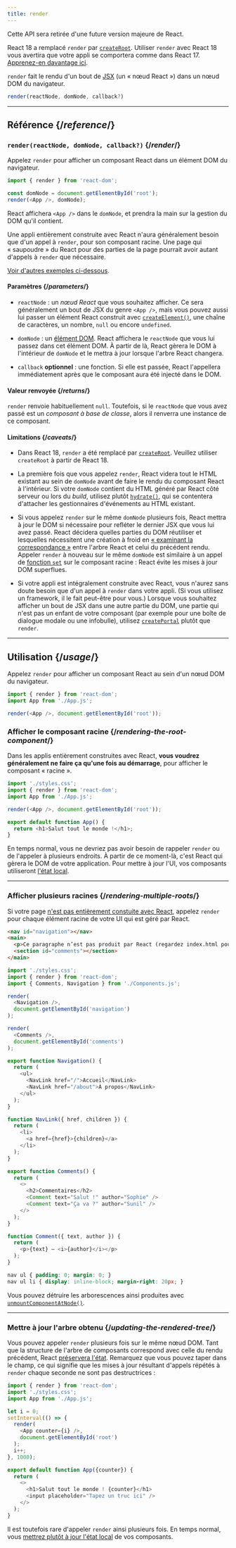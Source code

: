 ```yaml
---
title: render
---
```


<Deprecated>

Cette API sera retirée d'une future version majeure de React.

React 18 a remplacé `render` par [`createRoot`](/reference/react-dom/client/createRoot).  Utiliser `render` avec React 18 vous avertira que votre appli se comportera comme dans React 17. [Apprenez-en davantage ici](/blog/2022/03/08/react-18-upgrade-guide#updates-to-client-rendering-apis).

</Deprecated>

<Intro>

`render` fait le rendu d'un bout de [JSX](/learn/writing-markup-with-jsx) (un « nœud React ») dans un nœud DOM du navigateur.

```js
render(reactNode, domNode, callback?)
```

</Intro>

<InlineToc />

---

## Référence {/*reference*/}

### `render(reactNode, domNode, callback?)` {/*render*/}

Appelez `render` pour afficher un composant React dans un élément DOM du navigateur.

```js
import { render } from 'react-dom';

const domNode = document.getElementById('root');
render(<App />, domNode);
```

React affichera `<App />` dans le `domNode`, et prendra la main sur la gestion du DOM qu'il contient.

Une appli entièrement construite avec React n'aura généralement besoin que d'un appel à `render`, pour son composant racine.  Une page qui « saupoudre » du React pour des parties de la page pourrait avoir autant d'appels à `render` que nécessaire.

[Voir d'autres exemples ci-dessous](#usage).

#### Paramètres {/*parameters*/}

* `reactNode` : un *nœud React* que vous souhaitez afficher.  Ce sera généralement un bout de JSX du genre `<App />`, mais vous pouvez aussi lui passer un élément React construit avec [`createElement()`](/reference/react/createElement), une chaîne de caractères, un nombre, `null` ou encore `undefined`.

* `domNode` : un [élément DOM](https://developer.mozilla.org/docs/Web/API/Element).  React affichera le `reactNode` que vous lui passez dans cet élément DOM. À partir de là, React gèrera le DOM à l'intérieur de `domNode` et le mettra à jour lorsque l'arbre React changera.

* `callback` **optionnel** : une fonction. Si elle est passée, React l'appellera immédiatement après que le composant aura été injecté dans le DOM.


#### Valeur renvoyée {/*returns*/}

`render` renvoie habituellement `null`. Toutefois, si le `reactNode` que vous avez passé est un *composant à base de classe*, alors il renverra une instance de ce composant.

#### Limitations {/*caveats*/}

* Dans React 18, `render` a été remplacé par [`createRoot`](/reference/react-dom/client/createRoot).  Veuillez utiliser `createRoot` à partir de React 18.

* La première fois que vous appelez `render`, React videra tout le HTML existant au sein de `domNode` avant de faire le rendu du composant React à l'intérieur. Si votre `domNode` contient du HTML généré par React côté serveur ou lors du *build*, utilisez plutôt [`hydrate()`](/reference/react-dom/hydrate), qui se contentera d'attacher les gestionnaires d'événements au HTML existant.

* Si vous appelez `render` sur le même `domNode` plusieurs fois, React mettra à jour le DOM si nécessaire pour refléter le dernier JSX que vous lui avez passé.  React décidera quelles parties du DOM réutiliser et lesquelles nécessitent une création à froid en [« examinant la correspondance »](/learn/preserving-and-resetting-state) entre l'arbre React et celui du précédent rendu.  Appeler `render` à nouveau sur le même `domNode` est similaire à un appel de [fonction `set`](/reference/react/useState#setstate) sur le composant racine : React évite les mises à jour DOM superflues.

* Si votre appli est intégralement construite avec React, vous n'aurez sans doute besoin que d'un appel à `render` dans votre appli. (Si vous utilisez un framework, il le fait peut-être pour vous.)  Lorsque vous souhaitez afficher un bout de JSX dans une autre partie du DOM, une partie qui n'est pas un enfant de votre composant (par exemple pour une boîte de dialogue modale ou une infobulle), utilisez [`createPortal`](/reference/react-dom/createPortal) plutôt que `render`.

---

## Utilisation {/*usage*/}

Appelez `render` pour afficher un <CodeStep step={1}>composant React</CodeStep> au sein d'un <CodeStep step={2}>nœud DOM du navigateur</CodeStep>.

```js [[1, 4, "<App />"], [2, 4, "document.getElementById('root')"]]
import { render } from 'react-dom';
import App from './App.js';

render(<App />, document.getElementById('root'));
```

### Afficher le composant racine {/*rendering-the-root-component*/}

Dans les applis entièrement construites avec React, **vous voudrez généralement ne faire ça qu'une fois au démarrage**, pour afficher le composant « racine ».

<Sandpack>

```js index.js active
import './styles.css';
import { render } from 'react-dom';
import App from './App.js';

render(<App />, document.getElementById('root'));
```

```js App.js
export default function App() {
  return <h1>Salut tout le monde !</h1>;
}
```

</Sandpack>

En temps normal, vous ne devriez pas avoir besoin de rappeler `render` ou de l'appeler à plusieurs endroits.  À partir de ce moment-là, c'est React qui gèrera le DOM de votre application. Pour mettre à jour l'UI, vos composants utiliseront [l'état local](/reference/react/useState).

---

### Afficher plusieurs racines {/*rendering-multiple-roots*/}

Si votre page [n'est pas entièrement constuite avec React](/learn/add-react-to-an-existing-project#using-react-for-a-part-of-your-existing-page), appelez `render` pour chaque élément racine de votre UI qui est géré par React.

<Sandpack>

```html public/index.html
<nav id="navigation"></nav>
<main>
  <p>Ce paragraphe n’est pas produit par React (regardez index.html pour vérifier).</p>
  <section id="comments"></section>
</main>
```

```js index.js active
import './styles.css';
import { render } from 'react-dom';
import { Comments, Navigation } from './Components.js';

render(
  <Navigation />,
  document.getElementById('navigation')
);

render(
  <Comments />,
  document.getElementById('comments')
);
```

```js Components.js
export function Navigation() {
  return (
    <ul>
      <NavLink href="/">Accueil</NavLink>
      <NavLink href="/about">À propos</NavLink>
    </ul>
  );
}

function NavLink({ href, children }) {
  return (
    <li>
      <a href={href}>{children}</a>
    </li>
  );
}

export function Comments() {
  return (
    <>
      <h2>Commentaires</h2>
      <Comment text="Salut !" author="Sophie" />
      <Comment text="Ça va ?" author="Sunil" />
    </>
  );
}

function Comment({ text, author }) {
  return (
    <p>{text} — <i>{author}</i></p>
  );
}
```

```css
nav ul { padding: 0; margin: 0; }
nav ul li { display: inline-block; margin-right: 20px; }
```

</Sandpack>

Vous pouvez détruire les arborescences ainsi produites avec [`unmountComponentAtNode()`](/reference/react-dom/unmountComponentAtNode).

---

### Mettre à jour l'arbre obtenu {/*updating-the-rendered-tree*/}

Vous pouvez appeler `render` plusieurs fois sur le même nœud DOM.  Tant que la structure de l'arbre de composants correspond avec celle du rendu précédent, React [préservera l'état](/learn/preserving-and-resetting-state).  Remarquez que vous pouvez taper dans le champ, ce qui signifie que les mises à jour résultant d'appels répétés à `render` chaque seconde ne sont pas destructrices :

<Sandpack>

```js index.js active
import { render } from 'react-dom';
import './styles.css';
import App from './App.js';

let i = 0;
setInterval(() => {
  render(
    <App counter={i} />,
    document.getElementById('root')
  );
  i++;
}, 1000);
```

```js App.js
export default function App({counter}) {
  return (
    <>
      <h1>Salut tout le monde ! {counter}</h1>
      <input placeholder="Tapez un truc ici" />
    </>
  );
}
```

</Sandpack>

Il est toutefois rare d'appeler `render` ainsi plusieurs fois.  En temps normal, vous [mettrez plutôt à jour l'état local](/reference/react/useState) de vos composants.

